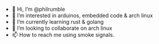 - 👋 Hi, I’m @philrumble
- 👀 I’m interested in arduinos, embedded code & arch linux
- 🌱 I’m currently learning rust & golang
- 💞️ I’m looking to collaborate on arch linux
- 📫 How to reach me using smoke signals.

<!---
philrumble/philrumble is a ✨ special ✨ repository because its `README.md` (this file) appears on your GitHub profile.
You can click the Preview link to take a look at your changes.
--->
